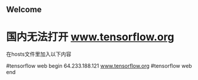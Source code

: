 ## Welcome 
# 国内无法打开 www.tensorflow.org  


在hosts文件里加入以下内容

#tensorflow web begin
64.233.188.121 www.tensorflow.org
#tensorflow web end

